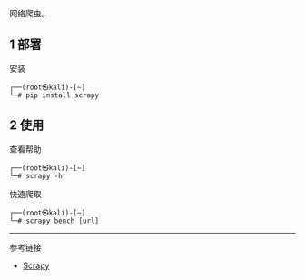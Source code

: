 网络爬虫。

## 1 部署

安装

```shell
┌──(root㉿kali)-[~]
└─# pip install scrapy
```

## 2 使用

查看帮助

```shell
┌──(root㉿kali)-[~]
└─# scrapy -h
```

快速爬取

```shell
┌──(root㉿kali)-[~]
└─# scrapy bench [url]
```

---

参考链接

- [Scrapy](https://scrapy.org/)
